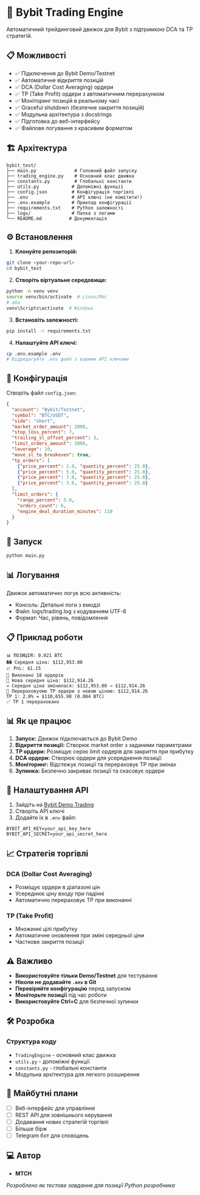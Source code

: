 # 🚀 Bybit Trading Engine

Автоматичний трейдинговий движок для Bybit з підтримкою DCA та TP стратегій.

## 📋 Можливості

- ✅ Підключення до Bybit Demo/Testnet
- ✅ Автоматичне відкриття позицій
- ✅ DCA (Dollar Cost Averaging) ордери
- ✅ TP (Take Profit) ордери з автоматичним перерахунком
- ✅ Моніторинг позицій в реальному часі
- ✅ Graceful shutdown (безпечне закриття позицій)
- ✅ Модульна архітектура з docstrings
- ✅ Підготовка до веб-інтерфейсу
- ✅ Файлове логування з красивим форматом

## 🏗️ Архітектура
```
bybit_test/
├── main.py              # Головний файл запуску
├── trading_engine.py    # Основний клас движка
├── constants.py         # Глобальні константи
├── utils.py            # Допоміжні функції
├── config.json         # Конфігурація торгівлі
├── .env                # API ключі (не комітити!)
├── .env.example        # Приклад конфігурації
├── requirements.txt    # Python залежності
├── logs/               # Папка з логами
└── README.md          # Документація
```

## ⚙️ Встановлення

1. **Клонуйте репозиторій:**
```bash
git clone <your-repo-url>
cd bybit_test
```

2. **Створіть віртуальне середовище:**
```bash
python -m venv venv
source venv/bin/activate  # Linux/Mac
# або
venv\Scripts\activate  # Windows
```

3. **Встановіть залежності:**
```bash
pip install -r requirements.txt
```

4. **Налаштуйте API ключі:**
```bash
cp .env.example .env
# Відредагуйте .env файл з вашими API ключами
```

## 🔧 Конфігурація

Створіть файл `config.json`:

```json
{
  "account": "Bybit/Testnet",
  "symbol": "BTC/USDT",
  "side": "short",
  "market_order_amount": 2000,
  "stop_loss_percent": 7,
  "trailing_sl_offset_percent": 3,
  "limit_orders_amount": 2000,
  "leverage": 10,
  "move_sl_to_breakeven": true,
  "tp_orders": [
    {"price_percent": 2.0, "quantity_percent": 25.0},
    {"price_percent": 5.0, "quantity_percent": 25.0},
    {"price_percent": 7.0, "quantity_percent": 25.0},
    {"price_percent": 3.0, "quantity_percent": 25.0}
  ],
  "limit_orders": {
    "range_percent": 5.0,
    "orders_count": 6,
    "engine_deal_duration_minutes": 110
  }
}
```

## 🚀 Запуск

```bash
python main.py
```

## 📊 Логування

Движок автоматично логує всю активність:
- Консоль: Детальні логи з емодзі
- Файл: logs/trading.log з кодуванням UTF-8
- Формат: Час, рівень, повідомлення


## 📋 Приклад роботи

```
📊 ПОЗИЦІЯ: 0.021 BTC
�� Середня ціна: $112,953.00
📈 PnL: $1.15
🔄 Виконано 18 ордерів
🔄 Нова середня ціна: $112,914.26
↔️ Середня ціна змінилася: $112,953.00 → $112,914.26
🎯 Перераховуємо TP ордери з новою ціною: $112,914.26
TP 1: 2.0% = $110,655.98 (0.004 BTC)
✅ TP 1 перераховано
```

## 📊 Як це працює

1. **Запуск:** Движок підключається до Bybit Demo
2. **Відкриття позиції:** Створює market order з заданими параметрами
3. **TP ордери:** Розміщує серію limit ордерів для закриття при прибутку
4. **DCA ордери:** Створює ордери для усереднення позиції
5. **Моніторинг:** Відстежує позиції та перераховує TP при змінах
6. **Зупинка:** Безпечно закриває позиції та скасовує ордери

## 🔧 Налаштування API

1. Зайдіть на [Bybit Demo Trading](https://testnet.bybit.com/)
2. Створіть API ключі
3. Додайте їх в `.env` файл:

```env
BYBIT_API_KEY=your_api_key_here
BYBIT_API_SECRET=your_api_secret_here
```

## 📈 Стратегія торгівлі

### **DCA (Dollar Cost Averaging)**
- Розміщує ордери в діапазоні цін
- Усереднює ціну входу при падінні
- Автоматично перераховує TP при виконанні

### **TP (Take Profit)**
- Множинні цілі прибутку
- Автоматичне оновлення при зміні середньої ціни
- Часткове закриття позиції

## ⚠️ Важливо

- **Використовуйте тільки Demo/Testnet** для тестування
- **Ніколи не додавайте `.env` в Git**
- **Перевіряйте конфігурацію** перед запуском
- **Моніторьте позиції** під час роботи
- **Використовуйте Ctrl+C** для безпечної зупинки

## 🛠️ Розробка

### **Структура коду**
- `TradingEngine` - основний клас движка
- `utils.py` - допоміжні функції
- `constants.py` - глобальні константи
- Модульна архітектура для легкого розширення

## 🔮 Майбутні плани

- [ ] Веб-інтерфейс для управління
- [ ] REST API для зовнішнього керування
- [ ] Додавання нових стратегій торгівлі
- [ ] Більше бірж
- [ ] Telegram бот для сповіщень

## 💻 Автор
- **MTCH**

_Розроблено як тестове завдання для позиції Python розробника_
